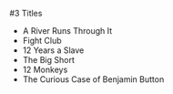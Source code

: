 #3 Titles

- A River Runs Through It
- Fight Club
- 12 Years a Slave
- The Big Short
- 12 Monkeys
- The Curious Case of Benjamin Button
